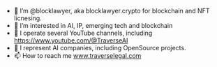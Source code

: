 - 👋 I’m @blocklawyer, aka blocklawyer.crypto for blockchain and NFT licnesing.
- 👀 I’m interested in AI, IP, emerging tech and blockchain
- 🌱 I operate several YouTube channels, including https://www.youtube.com/@TraverseAI
- 💞️ I represent AI companies, including OpenSource projects. 
- 📫 How to reach me www.traverselegal.com


